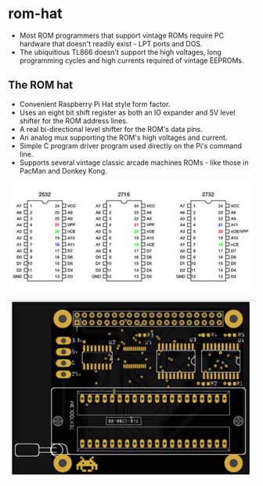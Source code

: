 # rom-hat

* Most ROM programmers that support vintage ROMs require PC hardware that doesn't readily exist - LPT ports and DOS.
* The ubiquitious TL866 doesn't support the high voltages, long programming cycles and high currents required of vintage EEPROMs.

## The ROM hat
* Convenient Raspberry Pi Hat style form factor.
* Uses an eight bit shift register as both an IO expander and 5V level shifter for the ROM address lines. 
* A real bi-directional level shifter for the ROM's data pins.
* An analog mux supporting the ROM's high voltages and current.
* Simple C program driver program used directly on the Pi's command line.
* Supports several vintage classic arcade machines ROMs - like those in PacMan and Donkey Kong.

![](docs/roms.jpg)

![](docs/copper.jpg)
